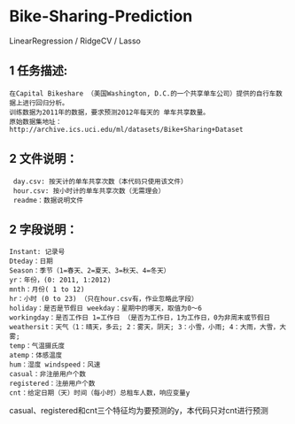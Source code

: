 # Bike-Sharing-Prediction
 LinearRegression / RidgeCV / Lasso

## 1 任务描述:
    在Capital Bikeshare （美国Washington, D.C.的一个共享单车公司）提供的自行车数据上进行回归分析。
    训练数据为2011年的数据，要求预测2012年每天的 单车共享数量。
    原始数据集地址：http://archive.ics.uci.edu/ml/datasets/Bike+Sharing+Dataset 

## 2 文件说明：
     day.csv: 按天计的单车共享次数（本代码只使用该文件）
     hour.csv: 按小时计的单车共享次数（无需理会） 
     readme：数据说明文件
            
## 2 字段说明：
    Instant: 记录号 
    Dteday：日期
    Season：季节（1=春天、2=夏天、3=秋天、4=冬天） 
    yr：年份，(0: 2011, 1:2012)
    mnth：月份( 1 to 12) 
    hr：小时 (0 to 23) （只在hour.csv有，作业忽略此字段）
    holiday：是否是节假日 weekday：星期中的哪天，取值为0～6 
    workingday：是否工作日 1=工作日 （是否为工作日，1为工作日，0为非周末或节假日 
    weathersit：天气（1：晴天，多云; 2：雾天，阴天; 3：小雪，小雨; 4：大雨，大雪，大雾; 
    temp：气温摄氏度
    atemp：体感温度
    hum：湿度 windspeed：风速 
    casual：非注册用户个数 
    registered：注册用户个数
    cnt：给定日期（天）时间（每小时）总租车人数，响应变量y 
    
casual、registered和cnt三个特征均为要预测的y，本代码只对cnt进行预测
